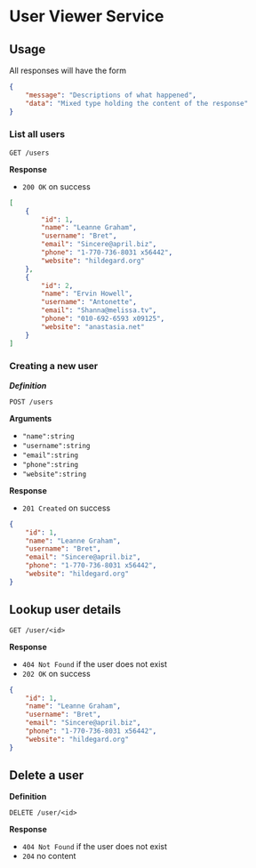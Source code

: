 # User Viewer Service

## Usage

All responses will have the form

```json
{
	"message": "Descriptions of what happened",
	"data": "Mixed type holding the content of the response"
}
```

### List all users

`GET /users`

**Response**

- `200 OK` on success

```json
[
	{
		"id": 1,
    	"name": "Leanne Graham",
    	"username": "Bret",
    	"email": "Sincere@april.biz",
    	"phone": "1-770-736-8031 x56442",
    	"website": "hildegard.org"
	},
	{
		"id": 2,
    	"name": "Ervin Howell",
    	"username": "Antonette",
    	"email": "Shanna@melissa.tv",
    	"phone": "010-692-6593 x09125",
    	"website": "anastasia.net"
	}
]
```

### Creating a new user

***Definition***

`POST /users`

**Arguments**

- `"name":string`
- `"username":string`
- `"email":string`
- `"phone":string`
- `"website":string`

**Response**

- `201 Created` on success

```json
{
	"id": 1,
    "name": "Leanne Graham",
    "username": "Bret",
    "email": "Sincere@april.biz",
    "phone": "1-770-736-8031 x56442",
    "website": "hildegard.org"
}
```

## Lookup user details

`GET /user/<id>`

**Response**

- `404 Not Found` if the user does not exist
- `202 OK` on success

```json
{
	"id": 1,
    "name": "Leanne Graham",
    "username": "Bret",
    "email": "Sincere@april.biz",
    "phone": "1-770-736-8031 x56442",
    "website": "hildegard.org"
}
```

## Delete a user

**Definition**

`DELETE /user/<id>`

**Response**

- `404 Not Found` if the user does not exist
- `204` no content


